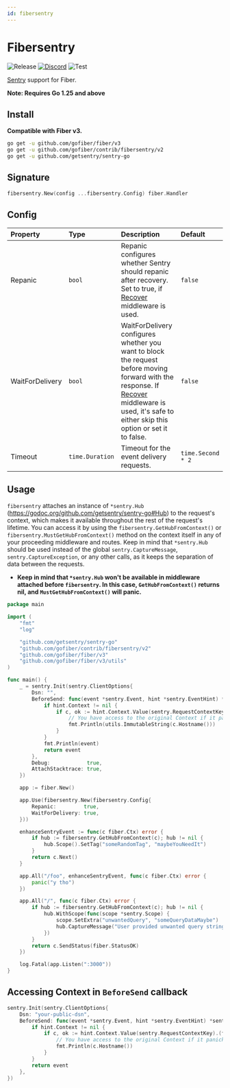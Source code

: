 ```yaml
---
id: fibersentry
---
```


# Fibersentry

![Release](https://img.shields.io/github/v/tag/gofiber/contrib?filter=fibersentry*)
[![Discord](https://img.shields.io/discord/704680098577514527?style=flat&label=%F0%9F%92%AC%20discord&color=00ACD7)](https://gofiber.io/discord)
![Test](https://github.com/gofiber/contrib/workflows/Test%20fibersentry/badge.svg)

[Sentry](https://sentry.io/) support for Fiber.

**Note: Requires Go 1.25 and above**

## Install

**Compatible with Fiber v3.**

```sh
go get -u github.com/gofiber/fiber/v3
go get -u github.com/gofiber/contrib/fibersentry/v2
go get -u github.com/getsentry/sentry-go
```

## Signature

```go
fibersentry.New(config ...fibersentry.Config) fiber.Handler
```

## Config

| Property        | Type            | Description                                                                                                                                                                                                                                                          | Default           |
| :-------------- | :-------------- | :------------------------------------------------------------------------------------------------------------------------------------------------------------------------------------------------------------------------------------------------------------------- | :---------------- |
| Repanic         | `bool`          | Repanic configures whether Sentry should repanic after recovery. Set to true, if [Recover](https://github.com/gofiber/fiber/tree/master/middleware/recover) middleware is used.                                                                                      | `false`           |
| WaitForDelivery | `bool`          | WaitForDelivery configures whether you want to block the request before moving forward with the response. If [Recover](https://github.com/gofiber/fiber/tree/master/middleware/recover) middleware is used, it's safe to either skip this option or set it to false. | `false`           |
| Timeout         | `time.Duration` | Timeout for the event delivery requests.                                                                                                                                                                                                                             | `time.Second * 2` |

## Usage

`fibersentry` attaches an instance of `*sentry.Hub` (https://godoc.org/github.com/getsentry/sentry-go#Hub) to the request's context, which makes it available throughout the rest of the request's lifetime.
You can access it by using the `fibersentry.GetHubFromContext()` or `fibersentry.MustGetHubFromContext()` method on the context itself in any of your proceeding middleware and routes.
Keep in mind that `*sentry.Hub` should be used instead of the global `sentry.CaptureMessage`, `sentry.CaptureException`, or any other calls, as it keeps the separation of data between the requests.

- **Keep in mind that `*sentry.Hub` won't be available in middleware attached before `fibersentry`. In this case, `GetHubFromContext()` returns nil, and `MustGetHubFromContext()` will panic.**

```go
package main

import (
    "fmt"
    "log"

    "github.com/getsentry/sentry-go"
    "github.com/gofiber/contrib/fibersentry/v2"
    "github.com/gofiber/fiber/v3"
    "github.com/gofiber/fiber/v3/utils"
)

func main() {
    _ = sentry.Init(sentry.ClientOptions{
        Dsn: "",
        BeforeSend: func(event *sentry.Event, hint *sentry.EventHint) *sentry.Event {
            if hint.Context != nil {
                if c, ok := hint.Context.Value(sentry.RequestContextKey).(fiber.Ctx); ok {
                    // You have access to the original Context if it panicked
                    fmt.Println(utils.ImmutableString(c.Hostname()))
                }
            }
            fmt.Println(event)
            return event
        },
        Debug:            true,
        AttachStacktrace: true,
    })

    app := fiber.New()

    app.Use(fibersentry.New(fibersentry.Config{
        Repanic:         true,
        WaitForDelivery: true,
    }))

    enhanceSentryEvent := func(c fiber.Ctx) error {
        if hub := fibersentry.GetHubFromContext(c); hub != nil {
            hub.Scope().SetTag("someRandomTag", "maybeYouNeedIt")
        }
        return c.Next()
    }

    app.All("/foo", enhanceSentryEvent, func(c fiber.Ctx) error {
        panic("y tho")
    })

    app.All("/", func(c fiber.Ctx) error {
        if hub := fibersentry.GetHubFromContext(c); hub != nil {
            hub.WithScope(func(scope *sentry.Scope) {
                scope.SetExtra("unwantedQuery", "someQueryDataMaybe")
                hub.CaptureMessage("User provided unwanted query string, but we recovered just fine")
            })
        }
        return c.SendStatus(fiber.StatusOK)
    })

    log.Fatal(app.Listen(":3000"))
}
```

## Accessing Context in `BeforeSend` callback

```go
sentry.Init(sentry.ClientOptions{
    Dsn: "your-public-dsn",
    BeforeSend: func(event *sentry.Event, hint *sentry.EventHint) *sentry.Event {
        if hint.Context != nil {
            if c, ok := hint.Context.Value(sentry.RequestContextKey).(fiber.Ctx); ok {
                // You have access to the original Context if it panicked
                fmt.Println(c.Hostname())
            }
        }
        return event
    },
})
```
